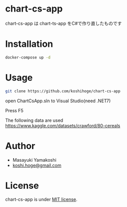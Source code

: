 # chart-cs-app

chart-cs-app は chart-ts-app をC#で作り直したものです

# Installation

```bash
docker-compose up -d
```

# Usage

```bash
git clone https://github.com/koshihoge/chart-cs-app
```

open ChartCsApp.sln to Visual Studio(need .NET7)

Press F5

The following data are used  
https://www.kaggle.com/datasets/crawford/80-cereals

# Author

- Masayuki Yamakoshi
- koshi.hoge@gmail.com

# License

chart-cs-app is under [MIT license](https://en.wikipedia.org/wiki/MIT_License).
